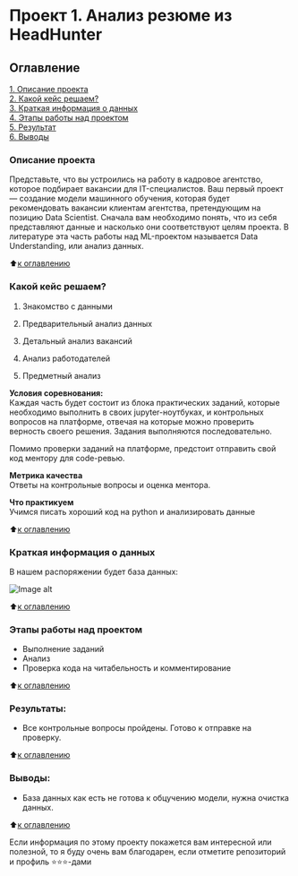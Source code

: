 # Проект 1. Анализ резюме из HeadHunter

## Оглавление  
[1. Описание проекта](/project_2/README.md#Описание-проекта)  
[2. Какой кейс решаем?](/project_2/README.md#Какой-кейс-решаем)  
[3. Краткая информация о данных](/project_2/README.md#Краткая-информация-о-данных)  
[4. Этапы работы над проектом](/project_2/README.md#Этапы-работы-над-проектом)  
[5. Результат](/project_2/README.md.md#Результат)    
[6. Выводы](/project_2/README.md.md#Выводы) 

### Описание проекта    
Представьте, что вы устроились на работу в кадровое агентство, которое подбирает вакансии для IT-специалистов. Ваш первый проект — создание модели машинного обучения, которая будет рекомендовать вакансии клиентам агентства, претендующим на позицию Data Scientist. Сначала вам необходимо понять, что из себя представляют данные и насколько они соответствуют целям проекта. В литературе эта часть работы над ML-проектом называется Data Understanding, или анализ данных.

:arrow_up:[к оглавлению](/project_2/README.md#Оглавление)


### Какой кейс решаем?    
1. Знакомство с данными

2. Предварительный анализ данных

3. Детальный анализ вакансий

4. Анализ работодателей

5. Предметный анализ

**Условия соревнования:**  
Каждая часть будет состоит из блока практических заданий, которые необходимо выполнить в своих jupyter-ноутбуках, и контрольных вопросов на платформе, отвечая на которые можно проверить верность своего решения. Задания выполняются последовательно.

Помимо проверки заданий на платформе, предстоит отправить свой код ментору для code-ревью.

**Метрика качества**     
Ответы на контрольные вопросы и оценка ментора.

**Что практикуем**     
Учимся писать хороший код на python и анализировать данные

:arrow_up:[к оглавлению](/project_2/README.md#Оглавление)

### Краткая информация о данных
В нашем распоряжении будет база данных:

<img src="https://github.com/kurezu/sf_data_science/tree/main/project_2/img/SQL_pj2_2_1.png" alt="Image alt" style="max-width: 100%;">

:arrow_up:[к оглавлению](/project_2/README.md#Оглавление)

### Этапы работы над проектом  
- Выполнение заданий
- Анализ
- Проверка кода на читабельность и комментирование

:arrow_up:[к оглавлению](/project_2/README.md#Оглавление)


### Результаты:  
- Все контрольные вопросы пройдены. Готово к отправке на проверку.

:arrow_up:[к оглавлению](/project_2/README.md#Оглавление)


### Выводы:  
- База данных как есть не готова к обцучению модели, нужна очистка данных. 

:arrow_up:[к оглавлению](/project_2/README.md#Оглавление)


Если информация по этому проекту покажется вам интересной или полезной, то я буду очень вам благодарен, если отметите репозиторий и профиль ⭐️⭐️⭐️-дами
